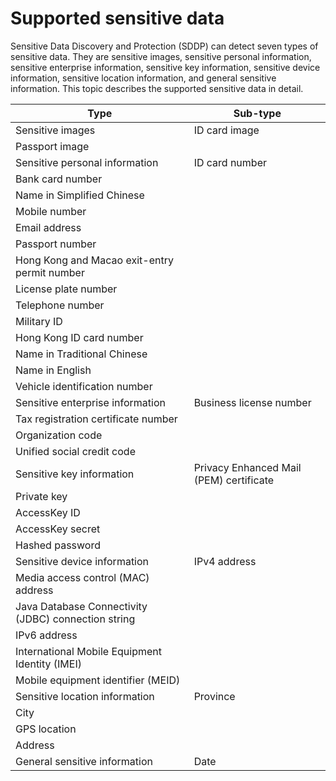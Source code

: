 # Supported sensitive data

Sensitive Data Discovery and Protection \(SDDP\) can detect seven types of sensitive data. They are sensitive images, sensitive personal information, sensitive enterprise information, sensitive key information, sensitive device information, sensitive location information, and general sensitive information. This topic describes the supported sensitive data in detail.

|Type|Sub-type|
|----|--------|
|Sensitive images|ID card image|
|Passport image|
|Sensitive personal information|ID card number|
|Bank card number|
|Name in Simplified Chinese|
|Mobile number|
|Email address|
|Passport number|
|Hong Kong and Macao exit-entry permit number|
|License plate number|
|Telephone number|
|Military ID|
|Hong Kong ID card number|
|Name in Traditional Chinese|
|Name in English|
|Vehicle identification number|
|Sensitive enterprise information|Business license number|
|Tax registration certificate number|
|Organization code|
|Unified social credit code|
|Sensitive key information|Privacy Enhanced Mail \(PEM\) certificate|
|Private key|
|AccessKey ID|
|AccessKey secret|
|Hashed password|
|Sensitive device information|IPv4 address|
|Media access control \(MAC\) address|
|Java Database Connectivity \(JDBC\) connection string|
|IPv6 address|
|International Mobile Equipment Identity \(IMEI\)|
|Mobile equipment identifier \(MEID\)|
|Sensitive location information|Province|
|City|
|GPS location|
|Address|
|General sensitive information|Date|


